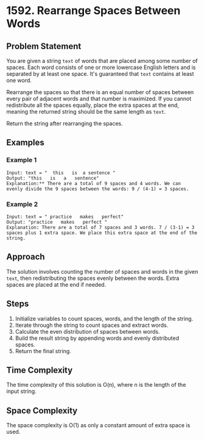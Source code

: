 # 1592. Rearrange Spaces Between Words

## Problem Statement
You are given a string `text` of words that are placed among some number of spaces. Each word consists of one or more lowercase English letters and is separated by at least one space. It's guaranteed that `text` contains at least one word.

Rearrange the spaces so that there is an equal number of spaces between every pair of adjacent words and that number is maximized. If you cannot redistribute all the spaces equally, place the extra spaces at the end, meaning the returned string should be the same length as `text`.

Return the string after rearranging the spaces.

## Examples
### Example 1
```plaintext
Input: text = "  this   is  a sentence " 
Output: "this   is   a   sentence"
Explanation:** There are a total of 9 spaces and 4 words. We can evenly divide the 9 spaces between the words: 9 / (4-1) = 3 spaces.
```


### Example 2
```plaintext
Input: text = " practice   makes   perfect"  
Output: "practice   makes   perfect "
Explanation: There are a total of 7 spaces and 3 words. 7 / (3-1) = 3 spaces plus 1 extra space. We place this extra space at the end of the string.
```


## Approach
The solution involves counting the number of spaces and words in the given `text`, then redistributing the spaces evenly between the words. Extra spaces are placed at the end if needed.

## Steps
1. Initialize variables to count spaces, words, and the length of the string.
2. Iterate through the string to count spaces and extract words.
3. Calculate the even distribution of spaces between words.
4. Build the result string by appending words and evenly distributed spaces.
5. Return the final string.

## Time Complexity
The time complexity of this solution is O(n), where n is the length of the input string.

## Space Complexity
The space complexity is O(1) as only a constant amount of extra space is used.
